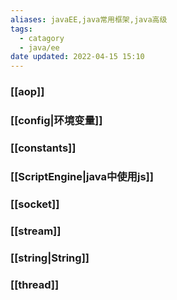 ```yaml
---
aliases: javaEE,java常用框架,java高级
tags:
  - catagory
  - java/ee
date updated: 2022-04-15 15:10
---
```


### [[aop]]

### [[config|环境变量]]

### [[constants]]

### [[ScriptEngine|java中使用js]]

### [[socket]]

### [[stream]]

### [[string|String]]

### [[thread]]
